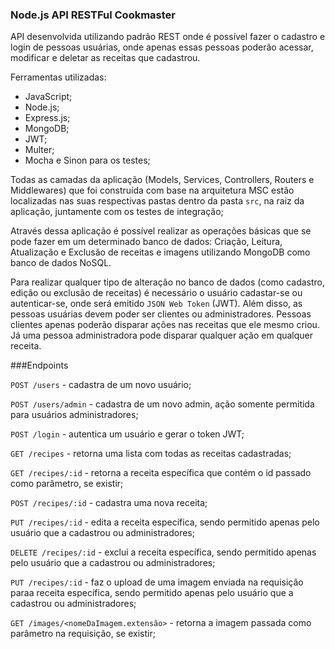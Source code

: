 ### Node.js API RESTFul Cookmaster

API desenvolvida utilizando padrão REST onde é possível fazer o cadastro e login de pessoas usuárias, onde apenas essas pessoas poderão acessar, modificar e deletar as receitas que cadastrou.

Ferramentas utilizadas:

- JavaScript;
- Node.js;
- Express.js;
- MongoDB;
- JWT;
- Multer;
- Mocha e Sinon para os testes;

Todas as camadas da aplicação (Models, Services, Controllers, Routers e Middlewares) que foi construída com base na arquitetura MSC estão localizadas nas suas respectivas pastas dentro da pasta `src`, na raiz da aplicação, juntamente com os testes de integração;

Através dessa aplicação é possível realizar as operações básicas que se pode fazer em um determinado banco de dados: Criação, Leitura, Atualização e Exclusão de receitas e imagens utilizando MongoDB como banco de dados NoSQL.

Para realizar qualquer tipo de alteração no banco de dados (como cadastro, edição ou exclusão de receitas) é necessário o usuário cadastar-se ou autenticar-se, onde será emitido `JSON Web Token` (JWT). Além disso, as pessoas usuárias devem poder ser clientes ou administradores. Pessoas clientes apenas poderão disparar ações nas receitas que ele mesmo criou. Já uma pessoa administradora pode disparar qualquer ação em qualquer receita.

###Endpoints

`POST /users` - cadastra de um novo usuário;

`POST /users/admin` - cadastra de um novo admin, ação somente permitida para usuários administradores;

`POST /login` - autentica um usuário e gerar o token JWT;

`GET /recipes` - retorna uma lista com todas as receitas cadastradas;

`GET /recipes/:id` - retorna a receita específica que contém o id passado como parâmetro, se existir;

`POST /recipes/:id` - cadastra uma nova receita;

`PUT /recipes/:id` - edita a receita específica, sendo permitido apenas pelo usuário que a cadastrou ou administradores;

`DELETE /recipes/:id` - exclui a receita específica, sendo permitido apenas pelo usuário que a cadastrou ou administradores;

`PUT /recipes/:id` - faz o upload de uma imagem enviada na requisição paraa receita específica, sendo permitido apenas pelo usuário que a cadastrou ou administradores;

`GET /images/<nomeDaImagem.extensão>` - retorna a imagem passada como parâmetro na requisição, se existir;